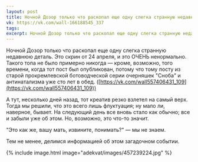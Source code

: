 ```yaml
---
layout: post
title: Ночной Дозор только что раскопал еще одну слегка странную недавнюю деталь
vk: https://vk.com/wall-166188545_337
tags: 
excerpt: Ночной Дозор только что раскопал еще одну слегка странную недавнюю деталь. Это скрин от 24 апреля, и это ОЧЕНЬ ненормально. Такого топа не было примерно никогда — кроме, возможно, того времени, когда тот пост был опубликован, потому что тому посту из старой прокремлевской ботоводческой серии очерняшек "Сноба" и антинатализма уже сто лет в обед. ...
---
```

Ночной Дозор только что раскопал еще одну слегка странную недавнюю деталь. Это скрин от 24 апреля, и это ОЧЕНЬ ненормально. Такого топа не было примерно никогда — кроме, возможно, того времени, когда тот пост был опубликован, потому что тому посту из старой прокремлевской ботоводческой серии очерняшек "Сноба" и антинатализма уже сто лет в обед. ([https://vk.com/wall557406431_109](https://vk.com/wall557406431_109))

А тут, несколько дней назад, тот креатив резко взлетел на самый верх. Тогда мы решили, что это всего лишь флуктуация; ну мало ли, наверное, бывает. На следующий день все вновь стало как обычно; все и забыли уже об этом. Но, возможно, это что-то значит.

"Это как же, вашу мать, извините, понимать?" — мы не знаем. 

Тем не менее, делимся информацией об этом загадочном событии.

{% include image.html image="adekvat/images/457239224.jpg" %}